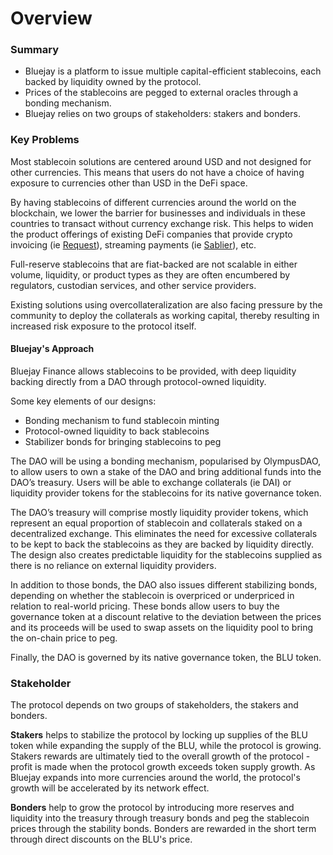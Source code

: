 # Overview

### Summary

* Bluejay is a platform to issue multiple capital-efficient stablecoins, each backed by liquidity owned by the protocol.
* Prices of the stablecoins are pegged to external oracles through a bonding mechanism.
* Bluejay relies on two groups of stakeholders: stakers and bonders.

### Key Problems

Most stablecoin solutions are centered around USD and not designed for other currencies. This means that users do not have a choice of having exposure to currencies other than USD in the DeFi space.

By having stablecoins of different currencies around the world on the blockchain, we lower the barrier for businesses and individuals in these countries to transact without currency exchange risk. This helps to widen the product offerings of existing DeFi companies that provide crypto invoicing (ie [Request](https://request.network/en/)), streaming payments (ie [Sablier](https://sablier.finance)), etc.

Full-reserve stablecoins that are fiat-backed are not scalable in either volume, liquidity, or product types as they are often encumbered by regulators, custodian services, and other service providers.

Existing solutions using overcollateralization are also facing pressure by the community to deploy the collaterals as working capital, thereby resulting in increased risk exposure to the protocol itself.

#### Bluejay's Approach

Bluejay Finance allows stablecoins to be provided, with deep liquidity backing directly from a DAO through protocol-owned liquidity.

Some key elements of our designs:

* Bonding mechanism to fund stablecoin minting
* Protocol-owned liquidity to back stablecoins
* Stabilizer bonds for bringing stablecoins to peg

The DAO will be using a bonding mechanism, popularised by OlympusDAO, to allow users to own a stake of the DAO and bring additional funds into the DAO’s treasury. Users will be able to exchange collaterals (ie DAI) or liquidity provider tokens for the stablecoins for its native governance token.

The DAO’s treasury will comprise mostly liquidity provider tokens, which represent an equal proportion of stablecoin and collaterals staked on a decentralized exchange. This eliminates the need for excessive collaterals to be kept to back the stablecoins as they are backed by liquidity directly. The design also creates predictable liquidity for the stablecoins supplied as there is no reliance on external liquidity providers.

In addition to those bonds, the DAO also issues different stabilizing bonds, depending on whether the stablecoin is overpriced or underpriced in relation to real-world pricing. These bonds allow users to buy the governance token at a discount relative to the deviation between the prices and its proceeds will be used to swap assets on the liquidity pool to bring the on-chain price to peg.

Finally, the DAO is governed by its native governance token, the BLU token.

### Stakeholder

The protocol depends on two groups of stakeholders, the stakers and bonders.

**Stakers** helps to stabilize the protocol by locking up supplies of the BLU token while expanding the supply of the BLU, while the protocol is growing. Stakers rewards are ultimately tied to the overall growth of the protocol - profit is made when the protocol growth exceeds token supply growth. As Bluejay expands into more currencies around the world, the protocol's growth will be accelerated by its network effect.

**Bonders** help to grow the protocol by introducing more reserves and liquidity into the treasury through treasury bonds and peg the stablecoin prices through the stability bonds. Bonders are rewarded in the short term through direct discounts on the BLU's price.
